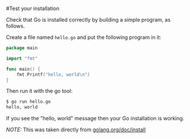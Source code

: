 #Test your installation

Check that Go is installed correctly by building a simple program, as follows.

Create a file named `hello.go` and put the following program in it:

```go
package main

import "fmt"

func main() {
    fmt.Printf("hello, world\n")
}
```
Then run it with the go tool:

```bash
$ go run hello.go
hello, world
```

If you see the "hello, world" message then your Go installation is working.

*NOTE:* This was taken directly from [golang.org/doc/install](http://golang.org/doc/install)
